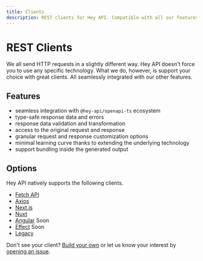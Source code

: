 ```yaml
---
title: Clients
description: REST clients for Hey API. Compatible with all our features.
---
```


<script setup lang="ts">
import { embedProject } from '../embed'
</script>

# REST Clients

We all send HTTP requests in a slightly different way. Hey API doesn't force you to use any specific technology. What we do, however, is support your choice with great clients. All seamlessly integrated with our other features.

## Features

- seamless integration with `@hey-api/openapi-ts` ecosystem
- type-safe response data and errors
- response data validation and transformation
- access to the original request and response
- granular request and response customization options
- minimal learning curve thanks to extending the underlying technology
- support bundling inside the generated output

## Options

Hey API natively supports the following clients.

- [Fetch API](/openapi-ts/clients/fetch)
- [Axios](/openapi-ts/clients/axios)
- [Next.js](/openapi-ts/clients/next-js)
- [Nuxt](/openapi-ts/clients/nuxt)
- [Angular](/openapi-ts/clients/angular) <span data-soon>Soon</span>
- [Effect](/openapi-ts/clients/effect) <span data-soon>Soon</span>
- [Legacy](/openapi-ts/clients/legacy)

Don't see your client? [Build your own](/openapi-ts/clients/custom) or let us know your interest by [opening an issue](https://github.com/hey-api/openapi-ts/issues).

<!--@include: ../partials/examples.md-->
<!--@include: ../partials/sponsors.md-->
